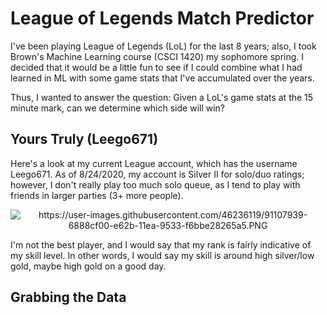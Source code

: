 # League of Legends Match Predictor

I've been playing League of Legends (LoL) for the last 8 years; also, I took Brown's Machine Learning course (CSCI 1420) my sophomore spring. I decided that it would be a little fun to see if I could combine what I had learned in ML with some game stats that I've accumulated over the years.

Thus, I wanted to answer the question: Given a LoL's game stats at the 15 minute mark, can we determine which side will win? 

## Yours Truly (Leego671)

Here's a look at my current League account, which has the username Leego671. As of 8/24/2020, my account is Silver II for solo/duo ratings; however, I don't really play too much solo queue, as I tend to play with friends in larger parties (3+ more people). 

<p align = "center">
 
 <img src = "https://user-images.githubusercontent.com/46236119/91107939-6888cf00-e62b-11ea-9533-f6bbe28265a5.PNG" alt = "https://user-images.githubusercontent.com/46236119/91107939-6888cf00-e62b-11ea-9533-f6bbe28265a5.PNG" />
  
</p>

I'm not the best player, and I would say that my rank is fairly indicative of my skill level. In other words, I would say my skill is around high silver/low gold, maybe high gold on a good day. 

## Grabbing the Data





